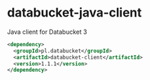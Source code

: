 # databucket-java-client
Java client for Databucket 3

```xml
<dependency>
  <groupId>pl.databucket</groupId>
  <artifactId>databucket-client</artifactId>
  <version>1.1.1</version>
</dependency>
```
